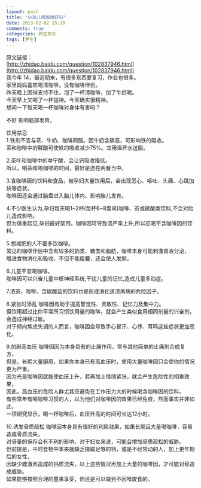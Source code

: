 ```yaml
---
layout: post
title: "小孩儿喝咖啡好吗"
date: 2013-02-02 15:28
comments: true
categories: 养生相关
tags: [养生]
---
```

原文链接：  
[http://zhidao.baidu.com/question/102837946.html](http://zhidao.baidu.com/question/102837946.html)  
我今年 14，最近期末，有很多东西要复习，作业也很多。  
家里妈妈喜欢喝清咖啡，没有咖啡伴侣。  
昨天晚上困得支持不住，泡了一杯清咖啡，加了牛奶喝。  
今天早上又喝了一杯提神。今天确实很精神。  
想问一下每天喝一杯咖啡对身体有害吗？  
<!-- more -->
不好 影响脑部发育。  

饮用禁忌  
1.铁剂不宜与茶、牛奶、咖啡同服。因牛奶含磷高，可影响铁的吸收。  
茶和咖啡中的鞣酸可使铁的吸收减少75%。宜用温开水送服。  

2.茶叶和咖啡中的单宁酸，会让钙吸收降低。  
所以，喝茶和喝咖啡的时间，最好是选在两餐当中。  

3.含咖啡因的饮料和食品，被孕妇大量饮用后，会出现恶心、呕吐、头痛、心跳加快等症状。  
咖啡因还会通过胎盘进入胎儿体内，影响胎儿发育。  

4.不少医生认为,孕妇每天喝1~2杯(每杯6~8盎司)咖啡、茶或碳酸类饮料,不会对胎儿造成影响。  
但为慎重起见,孕妇最好禁用。咖啡因可导致流产率上升,所以应喝不含咖啡因的饮料。  

5.想减肥的人不要多饮咖啡。  
常见的咖啡伴侣中含有较多的奶类、糖类和脂肪，咖啡本身可能刺激胃液分泌，  
增进食物消化和吸收，不但不能瘦腰，还会使人发胖。  

6.儿童不宜喝咖啡。  
咖啡因可以兴奋儿童中枢神经系统,干扰儿童的记忆,造成儿童多动症。  

7.浓茶、咖啡、含碳酸盐的饮料也是形成消化道溃疡病的危险因子。  

8.紧张时添乱 咖啡因有助于提高警觉性、灵敏性、记忆力及集中力。  
但饮用超过比你平常所习惯饮用量的咖啡，就会产生类似食用相同剂量的兴奋剂，会造成神经过敏。  
对于倾向焦虑失调的人而言，咖啡因会导致手心冒汗、心悸、耳鸣这些症状更加恶化。  

9.加剧高血压 咖啡因因为本身具有的止痛作用，常与其他简单的止痛剂合成复方，  
但是，长期大量服用，如果你本身已有高血压时，使用大量咖啡因只会使你的情况更为严重。  
因为光是咖啡因就能使血压上升，若再加上情绪紧张，就会产生危险性的相乘效果，  
因此，高血压的危险人群尤其应避免在工作压力大的时候喝含咖啡因的饮料。  
有些常年有喝咖啡习惯的人，以为他们对咖啡因的效果已经免疫，然而事实并非如此，  
一项研究显示，喝一杯咖啡后，血压升高的时间可长达12小时。  

10.诱发骨质疏松 咖啡因本身具有很好的利尿效果，如果长期且大量喝咖啡，容易造成骨质流失，  
对骨量的保存会有不利的影响，对于妇女来说，可能会增加骨质疏松的威胁。  
但前提是，平时食物中本来就缺乏摄取足够的钙，或是不经常动的人，加上更年期后的女性，  
因缺少雌激素造成的钙质流失，以上这些情况再加上大量的咖啡因，才可能对骨造成威胁。  
如果能够按照合理的量来享受，你还是可以做到不因噎废食的。  



